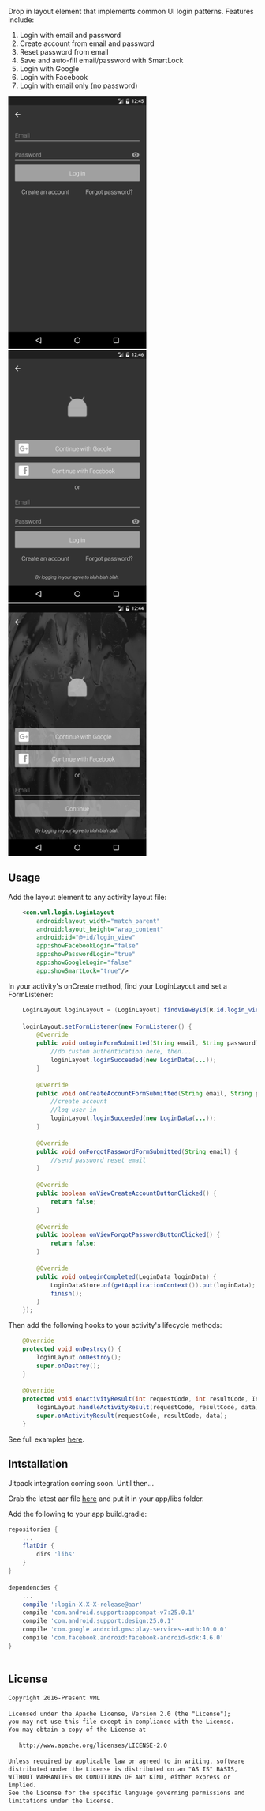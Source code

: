 Drop in layout element that implements common UI login patterns.  Features include:

1. Login with email and password
2. Create account from email and password
3. Reset password from email
4. Save and auto-fill email/password with SmartLock
5. Login with Google
6. Login with Facebook
7. Login with email only (no password)


<img src="art/basic.png" width="280" height="510" />&nbsp;
<img src="art/full.png" width="280" height="510"/>&nbsp;
<img src="art/passwordless.png" width="280" height="510"/>

## Usage

Add the layout element to any activity layout file:

```xml
    <com.vml.login.LoginLayout
        android:layout_width="match_parent"
        android:layout_height="wrap_content"
        android:id="@+id/login_view"
        app:showFacebookLogin="false"
        app:showPasswordLogin="true"
        app:showGoogleLogin="false"
        app:showSmartLock="true"/>
```    
    
In your activity's onCreate method, find your LoginLayout and set a FormListener:

```java
    LoginLayout loginLayout = (LoginLayout) findViewById(R.id.login_view);

    loginLayout.setFormListener(new FormListener() {
        @Override
        public void onLoginFormSubmitted(String email, String password) {
            //do custom authentication here, then...
            loginLayout.loginSucceeded(new LoginData(...));
        }

        @Override
        public void onCreateAccountFormSubmitted(String email, String password) {
            //create account
            //log user in
            loginLayout.loginSucceeded(new LoginData(...));
        }

        @Override
        public void onForgotPasswordFormSubmitted(String email) {
            //send password reset email
        }

        @Override
        public boolean onViewCreateAccountButtonClicked() {
            return false;
        }

        @Override
        public boolean onViewForgotPasswordButtonClicked() {
            return false;
        }

        @Override
        public void onLoginCompleted(LoginData loginData) {
            LoginDataStore.of(getApplicationContext()).put(loginData);
            finish();
        }
    });
```

Then add the following hooks to your activity's lifecycle methods:

```java
    @Override
    protected void onDestroy() {
        loginLayout.onDestroy();
        super.onDestroy();
    }

    @Override
    protected void onActivityResult(int requestCode, int resultCode, Intent data) {
        loginLayout.handleActivityResult(requestCode, resultCode, data);
        super.onActivityResult(requestCode, resultCode, data);
    }
```


See full examples [here](app/src/main/java/com/sample/login).

## Intstallation

Jitpack integration coming soon.  Until then...

Grab the latest aar file [here](app/libs) and put it in your app/libs folder.

Add the following to your app build.gradle:

```groovy
repositories {
    ...
    flatDir {
        dirs 'libs'
    }
}

dependencies {
    ...
    compile ':login-X.X-X-release@aar'
    compile 'com.android.support:appcompat-v7:25.0.1'
    compile 'com.android.support:design:25.0.1'
    compile 'com.google.android.gms:play-services-auth:10.0.0'
    compile 'com.facebook.android:facebook-android-sdk:4.6.0'
}
    
```


License
-------

    Copyright 2016-Present VML

    Licensed under the Apache License, Version 2.0 (the "License");
    you may not use this file except in compliance with the License.
    You may obtain a copy of the License at

       http://www.apache.org/licenses/LICENSE-2.0

    Unless required by applicable law or agreed to in writing, software
    distributed under the License is distributed on an "AS IS" BASIS,
    WITHOUT WARRANTIES OR CONDITIONS OF ANY KIND, either express or implied.
    See the License for the specific language governing permissions and
    limitations under the License.